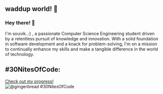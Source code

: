 ## waddup world! 👋

### Hey there! 👋 
I'm souvik..:) , a passionate Computer Science Engineering student driven by a relentless pursuit of knowledge and innovation. With a solid foundation in software development and a knack for problem-solving, I'm on a mission to continually enhance my skills and make a tangible difference in the world of technology.


## #30NitesOfCode:
  [Check out my progress!](https://www.codedex.io/@gingerbread/30-nites-of-code)  
  ![@gingerbread #30NitesOfCode](https://www.codedex.io/api/petStatus?user=gingerbread)
<!--
**souvikdebbarma/souvikdebbarma** is a ✨ _special_ ✨ repository because its `README.md` (this file) appears on your GitHub profile.

Here are some ideas to get you started:

- 🔭 I’m currently working on ...
- 🌱 I’m currently learning ...
- 👯 I’m looking to collaborate on ...
- 🤔 I’m looking for help with ...
- 💬 Ask me about ...
- 📫 How to reach me: ...
- 😄 Pronouns: ...
- ⚡ Fun fact: ...
-->

